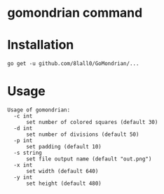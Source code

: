 # gomondrian command

# Installation

```shell
go get -u github.com/8lall0/GoMondrian/...
```

# Usage

```
Usage of gomondrian:
  -c int
      set number of colored squares (default 30)
  -d int
      set number of divisions (default 50)
  -p int
      set padding (default 10)
  -s string
      set file output name (default "out.png")
  -x int
      set width (default 640)
  -y int
      set height (default 480)
```
